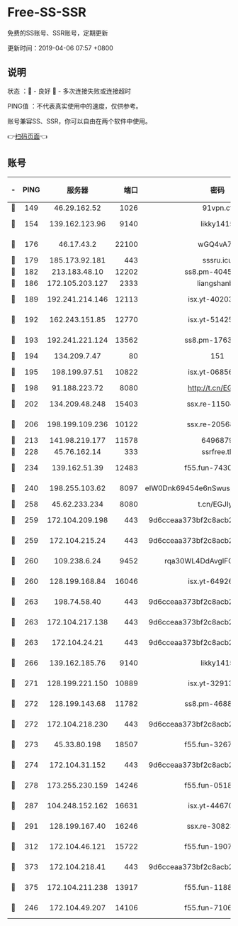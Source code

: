 # Free-SS-SSR

免费的SS账号、SSR账号，定期更新

更新时间：2019-04-06 07:57 +0800

## 说明

状态     ：🙂 - 良好 🙁 - 多次连接失败或连接超时

PING值   ：不代表真实使用中的速度，仅供参考。

账号兼容SS、SSR，你可以自由在两个软件中使用。

👉[扫码页面](https://liesauer.github.io/Free-SS-SSR/)👈

## 账号

|-|PING|服务器|端口|密码|加密方式|区域|
|:----:|:----:|:-----:|-----:|:----:|:----:|:----:|
|🙂|149|46.29.162.52|1026|91vpn.cf|rc4-md5|RU|
|🙂|154|139.162.123.96|9140|likky1415|aes-256-cfb|JP|
|🙂|176|46.17.43.2|22100|wGQ4vA7D|aes-256-gcm|RU|
|🙂|179|185.173.92.181|443|sssru.icu|rc4-md5|RU|
|🙂|182|213.183.48.10|12202|ss8.pm-40455231|rc4-md5|RU|
|🙂|186|172.105.203.127|2333|liangshanbo|chacha20|JP|
|🙂|189|192.241.214.146|12113|isx.yt-40203662|aes-256-cfb|US|
|🙂|192|162.243.151.85|12770|isx.yt-51425905|aes-256-cfb|US|
|🙂|193|192.241.221.124|13562|ss8.pm-17637421|aes-256-cfb|US|
|🙂|194|134.209.7.47|80|151|chacha20|US|
|🙂|195|198.199.97.51|10822|isx.yt-06856161|aes-256-cfb|US|
|🙂|198|91.188.223.72|8080|http://t.cn/EGJIyrl|rc4-md5|RU|
|🙂|202|134.209.48.248|15403|ssx.re-11504634|aes-256-cfb|US|
|🙂|206|198.199.109.236|10122|ssx.re-20568805|aes-256-cfb|US|
|🙂|213|141.98.219.177|11578|6496879|chacha20|US|
|🙂|228|45.76.162.14|333|ssrfree.tk|rc4|SG|
|🙂|234|139.162.51.39|12483|f55.fun-74303824|aes-256-cfb|SG|
|🙂|240|198.255.103.62|8097|eIW0Dnk69454e6nSwuspv9DmS201tQ0D|aes-256-cfb|US|
|🙂|258|45.62.233.234|8080|t.cn/EGJIyrl|rc4-md5|CA|
|🙂|259|172.104.209.198|443|9d6cceaa373bf2c8acb22e60b6a58be6|aes-256-cfb|US|
|🙂|259|172.104.215.24|443|9d6cceaa373bf2c8acb22e60b6a58be6|aes-256-cfb|US|
|🙂|260|109.238.6.24|9452|rqa30WL4DdAvgIFG6Fs3znzTa|aes-256-cfb|FR|
|🙂|260|128.199.168.84|16046|isx.yt-64926766|aes-256-cfb|SG|
|🙂|263|198.74.58.40|443|9d6cceaa373bf2c8acb22e60b6a58be6|aes-256-cfb|US|
|🙂|263|172.104.217.138|443|9d6cceaa373bf2c8acb22e60b6a58be6|aes-256-cfb|US|
|🙂|263|172.104.24.21|443|9d6cceaa373bf2c8acb22e60b6a58be6|aes-256-cfb|US|
|🙂|266|139.162.185.76|9140|likky1415|aes-256-cfb|DE|
|🙂|271|128.199.221.150|10889|isx.yt-32913473|aes-256-cfb|SG|
|🙂|272|128.199.143.68|11782|ss8.pm-46888146|aes-256-cfb|SG|
|🙂|272|172.104.218.230|443|9d6cceaa373bf2c8acb22e60b6a58be6|aes-256-cfb|US|
|🙂|273|45.33.80.198|18507|f55.fun-32675560|aes-256-cfb|US|
|🙂|274|172.104.31.152|443|9d6cceaa373bf2c8acb22e60b6a58be6|aes-256-cfb|US|
|🙂|278|173.255.230.159|14246|f55.fun-05182149|aes-256-cfb|US|
|🙂|287|104.248.152.162|16631|isx.yt-44670176|aes-256-cfb|SG|
|🙂|291|128.199.167.40|16246|ssx.re-30823019|aes-256-cfb|SG|
|🙂|312|172.104.46.121|15722|f55.fun-19071189|aes-256-cfb|SG|
|🙂|373|172.104.218.41|443|9d6cceaa373bf2c8acb22e60b6a58be6|aes-256-cfb|US|
|🙂|375|172.104.211.238|13917|f55.fun-11889830|aes-256-cfb|US|
|🙂|246|172.104.49.207|14106|f55.fun-71064831|aes-256-cfb|SG|
